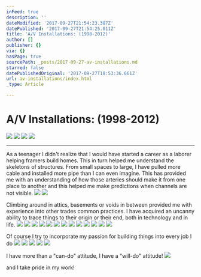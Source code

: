 ```yaml
---
inFeed: true
description: ''
dateModified: '2017-09-27T21:54:23.387Z'
datePublished: '2017-09-27T21:54:25.011Z'
title: 'A/V Installations: (1998-2012)'
author: []
publisher: {}
via: {}
hasPage: true
sourcePath: _posts/2017-09-27-av-installations.md
starred: false
datePublishedOriginal: '2017-09-27T18:53:36.661Z'
url: av-installations/index.html
_type: Article

---
```

# A/V Installations: (1998-2012)
![](https://the-grid-user-content.s3-us-west-2.amazonaws.com/431233e4-b070-4cc1-a0e8-392b458066ea.jpg)
![](https://the-grid-user-content.s3-us-west-2.amazonaws.com/d029ab22-c1b4-4ff6-a96f-521b9ebca3d2.jpg)
![](https://the-grid-user-content.s3-us-west-2.amazonaws.com/080fe441-b875-433b-a175-8a775da66542.jpg)
![](https://the-grid-user-content.s3-us-west-2.amazonaws.com/f64a2dba-46e8-4cce-bbac-b1859eae4213.jpg)

---

As a teenager I didn't realize that I would have started a career as a laborer helping framers build homes. This in turn helped me understand the skeletons of structures. From small spaces to large, I have pulled more cable and installed more pipe than I can even imagine. This has provided me with an understanding of how those arteries should make it from one place to another and this helped me make predictions when channels are not visible.
![](https://the-grid-user-content.s3-us-west-2.amazonaws.com/be14a74c-0373-4d97-83bf-4aa19eebb66c.jpg)
![](https://the-grid-user-content.s3-us-west-2.amazonaws.com/d5e0381d-32b8-4cda-99a3-5f2be6de87ab.jpg)

Climbing around in attics, basements or voids in between provided me with experience into other trades common practices. I have acquired an uncanny ability to trace things to their origin or their end, both in technology and in life.
![](https://the-grid-user-content.s3-us-west-2.amazonaws.com/1ce93a33-64f0-45b3-b431-bb0db6da3fe1.jpg)
![](https://the-grid-user-content.s3-us-west-2.amazonaws.com/f7b04b20-4290-437e-86d0-adf2d3c1dc68.jpg)
![](https://the-grid-user-content.s3-us-west-2.amazonaws.com/4d663576-dc77-4715-864c-5b66c5ff5ef8.jpg)
![](https://the-grid-user-content.s3-us-west-2.amazonaws.com/487550f3-6792-40ce-8099-966cd4788278.jpg)
![](https://the-grid-user-content.s3-us-west-2.amazonaws.com/0eb153b7-475a-40fd-8db2-2cd333a94d6d.jpg)
![](https://the-grid-user-content.s3-us-west-2.amazonaws.com/b01bdaa1-3896-4ed3-8eb5-65e4e67a18f2.jpg)
![](https://the-grid-user-content.s3-us-west-2.amazonaws.com/54987da2-1413-4673-b47a-d6c5f8ff6700.jpg)
![](https://the-grid-user-content.s3-us-west-2.amazonaws.com/56927840-08ac-435f-8145-c858c7c1ca11.jpg)
![](https://the-grid-user-content.s3-us-west-2.amazonaws.com/42a0a846-a99e-4873-87f3-bc160c78f53b.jpg)
![](https://the-grid-user-content.s3-us-west-2.amazonaws.com/95537fb9-5379-41a5-a520-2402898a91f0.jpg)
![](https://the-grid-user-content.s3-us-west-2.amazonaws.com/6b29ecc0-e216-45a5-9c3d-8e03f4db14b4.jpg)
![](https://the-grid-user-content.s3-us-west-2.amazonaws.com/455dc0bf-f95f-4d57-b280-15783e8448bb.jpg)
![](https://s3-us-west-2.amazonaws.com/the-grid-img/p/0058b398bc3332629c87a70baae129280aa2162c.jpg)

Of course I try to incorporate my passion for building things into every job I do
![](https://the-grid-user-content.s3-us-west-2.amazonaws.com/2ca10de8-2761-46c1-9c5a-f129f53c7ae4.jpg)
![](https://the-grid-user-content.s3-us-west-2.amazonaws.com/1d1c09b5-7977-46ca-89fb-3d9c8d5d942f.jpg)
![](https://the-grid-user-content.s3-us-west-2.amazonaws.com/1c5e185a-7fc4-4dd9-ac5e-9cbf15f3344c.jpg)
![](https://the-grid-user-content.s3-us-west-2.amazonaws.com/a5b43b78-0336-44b5-a81f-d3afc4c9995a.jpg)
![](https://the-grid-user-content.s3-us-west-2.amazonaws.com/6aa1298a-5e52-49bc-8c66-3ffc30772298.jpg)

I have more than a "can-do" attitude, I have a "will-do" attitude!
![](https://the-grid-user-content.s3-us-west-2.amazonaws.com/7c21ebc6-088f-46ed-bb4b-fdd38d553f99.jpg)

and I take pride in my work!